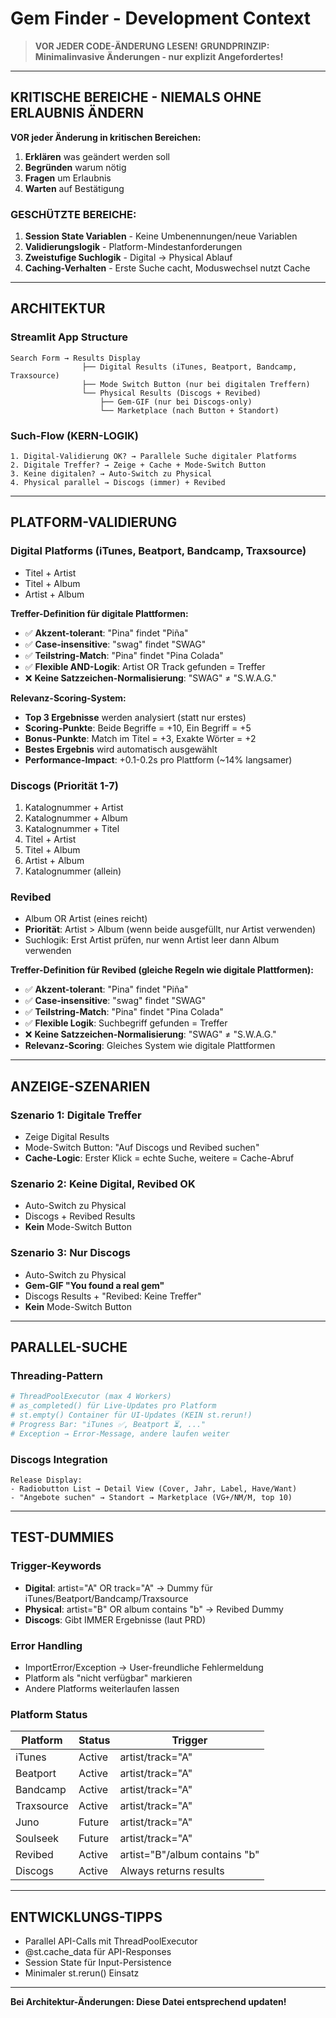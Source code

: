 # Gem Finder - Development Context

> **VOR JEDER CODE-ÄNDERUNG LESEN!**
> **GRUNDPRINZIP: Minimalinvasive Änderungen - nur explizit Angefordertes!**

---

## KRITISCHE BEREICHE - NIEMALS OHNE ERLAUBNIS ÄNDERN

**VOR jeder Änderung in kritischen Bereichen:**
1. **Erklären** was geändert werden soll
2. **Begründen** warum nötig  
3. **Fragen** um Erlaubnis
4. **Warten** auf Bestätigung

### **GESCHÜTZTE BEREICHE:**
1. **Session State Variablen** - Keine Umbenennungen/neue Variablen
2. **Validierungslogik** - Platform-Mindestanforderungen 
3. **Zweistufige Suchlogik** - Digital → Physical Ablauf
4. **Caching-Verhalten** - Erste Suche cacht, Moduswechsel nutzt Cache

---

## ARCHITEKTUR

### **Streamlit App Structure**
```
Search Form → Results Display
                ├── Digital Results (iTunes, Beatport, Bandcamp, Traxsource)
                ├── Mode Switch Button (nur bei digitalen Treffern)
                └── Physical Results (Discogs + Revibed)
                    ├── Gem-GIF (nur bei Discogs-only)
                    └── Marketplace (nach Button + Standort)
```

### **Such-Flow (KERN-LOGIK)**
```
1. Digital-Validierung OK? → Parallele Suche digitaler Platforms
2. Digitale Treffer? → Zeige + Cache + Mode-Switch Button
3. Keine digitalen? → Auto-Switch zu Physical
4. Physical parallel → Discogs (immer) + Revibed
```

---

## PLATFORM-VALIDIERUNG

### **Digital Platforms** (iTunes, Beatport, Bandcamp, Traxsource)
- Titel + Artist
- Titel + Album
- Artist + Album

**Treffer-Definition für digitale Plattformen:**
- ✅ **Akzent-tolerant**: "Pina" findet "Piña" 
- ✅ **Case-insensitive**: "swag" findet "SWAG"
- ✅ **Teilstring-Match**: "Pina" findet "Pina Colada"
- ✅ **Flexible AND-Logik**: Artist OR Track gefunden = Treffer
- ❌ **Keine Satzzeichen-Normalisierung**: "SWAG" ≠ "S.W.A.G."

**Relevanz-Scoring-System:**
- **Top 3 Ergebnisse** werden analysiert (statt nur erstes)
- **Scoring-Punkte**: Beide Begriffe = +10, Ein Begriff = +5
- **Bonus-Punkte**: Match im Titel = +3, Exakte Wörter = +2
- **Bestes Ergebnis** wird automatisch ausgewählt
- **Performance-Impact**: +0.1-0.2s pro Plattform (~14% langsamer)

### **Discogs** (Priorität 1-7)
1. Katalognummer + Artist
2. Katalognummer + Album
3. Katalognummer + Titel
4. Titel + Artist
5. Titel + Album
6. Artist + Album
7. Katalognummer (allein)

### **Revibed**
- Album OR Artist (eines reicht)
- **Priorität**: Artist > Album (wenn beide ausgefüllt, nur Artist verwenden)
- Suchlogik: Erst Artist prüfen, nur wenn Artist leer dann Album verwenden

**Treffer-Definition für Revibed (gleiche Regeln wie digitale Plattformen):**
- ✅ **Akzent-tolerant**: "Pina" findet "Piña" 
- ✅ **Case-insensitive**: "swag" findet "SWAG"
- ✅ **Teilstring-Match**: "Pina" findet "Pina Colada"
- ✅ **Flexible Logik**: Suchbegriff gefunden = Treffer
- ❌ **Keine Satzzeichen-Normalisierung**: "SWAG" ≠ "S.W.A.G."
- **Relevanz-Scoring**: Gleiches System wie digitale Plattformen

---

## ANZEIGE-SZENARIEN

### **Szenario 1: Digitale Treffer**
- Zeige Digital Results
- Mode-Switch Button: "Auf Discogs und Revibed suchen"
- **Cache-Logic**: Erster Klick = echte Suche, weitere = Cache-Abruf

### **Szenario 2: Keine Digital, Revibed OK**
- Auto-Switch zu Physical
- Discogs + Revibed Results
- **Kein** Mode-Switch Button

### **Szenario 3: Nur Discogs**
- Auto-Switch zu Physical  
- **Gem-GIF "You found a real gem"**
- Discogs Results + "Revibed: Keine Treffer"
- **Kein** Mode-Switch Button

---

## PARALLEL-SUCHE

### **Threading-Pattern**
```python
# ThreadPoolExecutor (max 4 Workers)
# as_completed() für Live-Updates pro Platform
# st.empty() Container für UI-Updates (KEIN st.rerun!)
# Progress Bar: "iTunes ✅, Beatport ⏳, ..."
# Exception → Error-Message, andere laufen weiter
```

### **Discogs Integration**
```
Release Display:
- Radiobutton List → Detail View (Cover, Jahr, Label, Have/Want)
- "Angebote suchen" → Standort → Marketplace (VG+/NM/M, top 10)
```

---

## TEST-DUMMIES

### **Trigger-Keywords**
- **Digital**: artist="A" OR track="A" → Dummy für iTunes/Beatport/Bandcamp/Traxsource
- **Physical**: artist="B" OR album contains "b" → Revibed Dummy
- **Discogs**: Gibt IMMER Ergebnisse (laut PRD)

### **Error Handling**
- ImportError/Exception → User-freundliche Fehlermeldung
- Platform als "nicht verfügbar" markieren
- Andere Platforms weiterlaufen lassen

### **Platform Status**
| Platform    | Status    | Trigger         |
|-------------|-----------|-----------------|
| iTunes      | Active    | artist/track="A"|
| Beatport    | Active    | artist/track="A"|
| Bandcamp    | Active    | artist/track="A"|
| Traxsource  | Active    | artist/track="A"|
| Juno        | Future    | artist/track="A"|
| Soulseek    | Future    | artist/track="A"|
| Revibed     | Active    | artist="B"/album contains "b"|
| Discogs     | Active    | Always returns results |

---

## ENTWICKLUNGS-TIPPS

- Parallel API-Calls mit ThreadPoolExecutor
- @st.cache_data für API-Responses  
- Session State für Input-Persistence
- Minimaler st.rerun() Einsatz

---

**Bei Architektur-Änderungen: Diese Datei entsprechend updaten!**